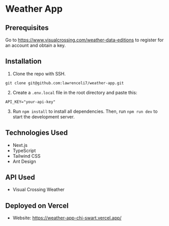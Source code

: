# Weather App

## Prerequisites

Go to https://www.visualcrossing.com/weather-data-editions to register for an account and obtain a key.

## Installation

1. Clone the repo with SSH.

```
git clone git@github.com:lawrenceli7/weather-app.git
```

2. Create a `.env.local` file in the root directory and paste this:

```
API_KEY="your-api-key"
```

3. Run `npm install` to install all dependencies. Then, run `npm run dev` to start the development server.
   
## Technologies Used
- Next.js
- TypeScript
- Tailwind CSS
- Ant Design

## API Used
- Visual Crossing Weather

## Deployed on Vercel
- Website: https://weather-app-chi-swart.vercel.app/


